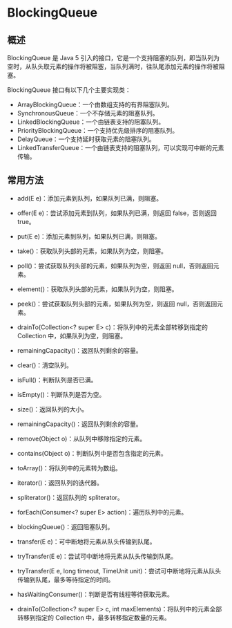 # BlockingQueue

## 概述

BlockingQueue 是 Java 5 引入的接口，它是一个支持阻塞的队列，即当队列为空时，从队头取元素的操作将被阻塞，当队列满时，往队尾添加元素的操作将被阻塞。

BlockingQueue 接口有以下几个主要实现类：

- ArrayBlockingQueue：一个由数组支持的有界阻塞队列。
- SynchronousQueue：一个不存储元素的阻塞队列。
- LinkedBlockingQueue：一个由链表支持的阻塞队列。
- PriorityBlockingQueue：一个支持优先级排序的阻塞队列。
- DelayQueue：一个支持延时获取元素的阻塞队列。
- LinkedTransferQueue：一个由链表支持的阻塞队列，可以实现可中断的元素传输。

## 常用方法

- add(E e)：添加元素到队列，如果队列已满，则阻塞。
- offer(E e)：尝试添加元素到队列，如果队列已满，则返回 false，否则返回 true。
- put(E e)：添加元素到队列，如果队列已满，则阻塞。
- take()：获取队列头部的元素，如果队列为空，则阻塞。
- poll()：尝试获取队列头部的元素，如果队列为空，则返回 null，否则返回元素。
- element()：获取队列头部的元素，如果队列为空，则阻塞。
- peek()：尝试获取队列头部的元素，如果队列为空，则返回 null，否则返回元素。

- drainTo(Collection<? super E> c)：将队列中的元素全部转移到指定的 Collection 中，如果队列为空，则阻塞。
- remainingCapacity()：返回队列剩余的容量。
- clear()：清空队列。
- isFull()：判断队列是否已满。
- isEmpty()：判断队列是否为空。
- size()：返回队列的大小。
- remainingCapacity()：返回队列剩余的容量。
- remove(Object o)：从队列中移除指定的元素。
- contains(Object o)：判断队列中是否包含指定的元素。
- toArray()：将队列中的元素转为数组。
- iterator()：返回队列的迭代器。
- spliterator()：返回队列的 spliterator。
- forEach(Consumer<? super E> action)：遍历队列中的元素。
- blockingQueue()：返回阻塞队列。
- transfer(E e)：可中断地将元素从队头传输到队尾。
- tryTransfer(E e)：尝试可中断地将元素从队头传输到队尾。
- tryTransfer(E e, long timeout, TimeUnit unit)：尝试可中断地将元素从队头传输到队尾，最多等待指定的时间。
- hasWaitingConsumer()：判断是否有线程等待获取元素。
- drainTo(Collection<? super E> c, int maxElements)：将队列中的元素全部转移到指定的 Collection 中，最多转移指定数量的元素。
